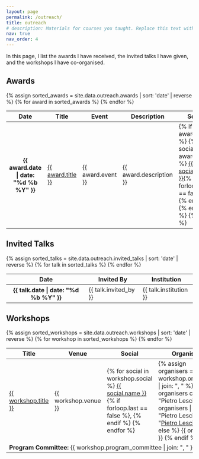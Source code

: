 ```yaml
---
layout: page
permalink: /outreach/
title: outreach
# description: Materials for courses you taught. Replace this text with your description.
nav: true
nav_order: 4
---
```


In this page, I list the awards I have received, the invited talks I have given, and the workshops I have co-organised.


<!-- reads from _data/outreach.yml -->

## Awards
<table class="table table-hover table-sm">
    <colgroup>
        <col style="width: auto;">
        <col style="width: auto;">
        <col style="width: auto;">
        <col style="width: auto;">
        <col style="width: auto;">
    </colgroup>
    <thead>
        <tr>
            <th scope="col">Date</th>
            <th scope="col">Title</th>
            <th scope="col">Event</th>
            <th scope="col">Description</th>
            <th scope="col">Social</th>
        </tr>
    </thead>
    <tbody>
        {% assign sorted_awards = site.data.outreach.awards | sort: 'date' | reverse %}
        {% for award in sorted_awards %}
        <tr>
            <th scope="row">{{ award.date | date: "%d %b %Y" }}</th>    
            <td><a href="{{ award.url }}">{{ award.title }}</a></td>
            <td>{{ award.event }}</td>
            <td>{{ award.description }}</td>
            <td>
                {% if award.social %}
                    {% for social in award.social %}
                    <a href="{{ social.url }}">{{ social.name }}</a>{% if forloop.last == false %}, {% endif %}
                    {% endfor %}
                {% endif %}
            </td>
        </tr>
        {% endfor %}
    </tbody>
</table>

## Invited Talks
<table class="table table-hover table-sm">
    <colgroup>
        <col style="width: auto;">
        <col style="width: auto;">
        <col style="width: auto;">
    </colgroup>
    <thead>
        <tr>
            <th scope="col">Date</th>
            <th scope="col">Invited By</th>
            <th scope="col">Institution</th>
        </tr>
    </thead>
    <tbody>
        {% assign sorted_talks = site.data.outreach.invited_talks | sort: 'date' | reverse %}
        {% for talk in sorted_talks %}
        <tr>
            <th scope="row">{{ talk.date | date: "%d %b %Y" }}</th>
            <td>{{ talk.invited_by }}</td>
            <td>{{ talk.institution }}</td>
        </tr>
        {% endfor %}
    </tbody>
</table>


## Workshops

<table class="table table-hover table-sm">
    <colgroup>
        <!-- <col style="width: auto;"> -->
        <col style="width: auto;">
        <col style="width: auto;">
        <col style="width: auto;">
        <col style="width: auto;">
    </colgroup>
    <thead>
        <tr>
            <!-- <th scope="col">Date</th> -->
            <th scope="col">Title</th>
            <th scope="col">Venue</th>
            <th scope="col">Social</th>
            <th scope="col">Organisers</th>
        </tr>
    </thead>
    <tbody>
        {% assign sorted_workshops = site.data.outreach.workshops | sort: 'date' | reverse %}
        {% for workshop in sorted_workshops %}
        <tr>
            <!-- <th scope="row">{{ workshop.date | date: "%d %b %Y" }}</th> -->
            <td><a href="{{ workshop.url }}">{{ workshop.title }}</a></td>    <td>{{ workshop.venue }}</td>
            <td>
                {% for social in workshop.social %}
                    <a href="{{ social.url }}">{{ social.name }}</a>{% if forloop.last == false %}, {% endif %}
                {% endfor %}
            </td>
            <td>
                {% assign organisers = workshop.organisers | join: ", " %}
                {% if organisers contains "Pietro Lesci" %}
                    {{ organisers | replace: "Pietro Lesci", "<u>Pietro Lesci</u>" }}
                {% else %}
                    {{ organisers }}
                {% endif %}
            </td>    </tr>
        <tr>
            <td colspan="6"><strong>Program Committee:</strong> {{ workshop.program_committee | join: ", " }}</td>
        </tr>
        {% endfor %}
    </tbody>
</table>